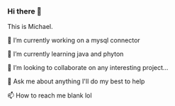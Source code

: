 ### Hi there 👋
This is Michael.

🔭 I’m currently working on a mysql connector

🌱 I’m currently learning java and phyton

👯 I’m looking to collaborate on any interesting project...

💬 Ask me about anything I'll do my best to help

📫 How to reach me blank lol

<!--ACTION_START_FLAG:github-followers-->
<table>
  </tr>
</table>
<!--ACTION_END_FLAG:github-followers-->
